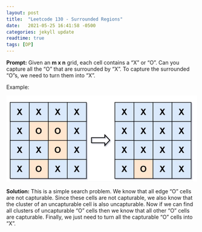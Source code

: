 ```yaml
---
layout: post
title:  "Leetcode 130 - Surrounded Regions"
date:   2021-05-25 16:41:58 -0500
categories: jekyll update
readtime: true
tags: [DP]
---
```

**Prompt:** Given an **m x n** grid, each cell contains a “X” or “O”. Can you capture all the “O” that are surrounded by “X”. To capture the surrounded “O”s, we need to turn them into “X”. 

Example:

![Surrounded Region Example](../assets/img/surrounded_regions.png)

**Solution:** This is a simple search problem. We know that all edge “O” cells are not capturable. Since these cells are not capturable, we also know that the cluster of an uncapturable cell is also uncapturable. Now if we can find all clusters of uncapturable “O” cells then we know that all other “O” cells are capturable. Finally, we just need to turn all the capturable “O” cells into “X”.
